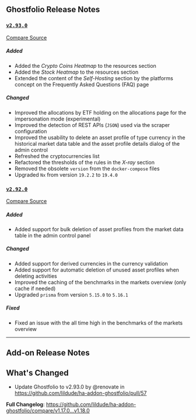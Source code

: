## Ghostfolio Release Notes

### [`v2.93.0`](https://togithub.com/ghostfolio/ghostfolio/blob/HEAD/CHANGELOG.md#2930---2024-07-07)

[Compare Source](https://togithub.com/ghostfolio/ghostfolio/compare/2.92.0...2.93.0)

##### Added

-   Added the *Crypto Coins Heatmap* to the resources section
-   Added the *Stock Heatmap* to the resources section
-   Extended the content of the *Self-Hosting* section by the platforms concept on the Frequently Asked Questions (FAQ) page

##### Changed

-   Improved the allocations by ETF holding on the allocations page for the impersonation mode (experimental)
-   Improved the detection of REST APIs (`JSON`) used via the scraper configuration
-   Improved the usability to delete an asset profile of type currency in the historical market data table and the asset profile details dialog of the admin control
-   Refreshed the cryptocurrencies list
-   Refactored the thresholds of the rules in the *X-ray* section
-   Removed the obsolete `version` from the `docker-compose` files
-   Upgraded `Nx` from version `19.2.2` to `19.4.0`

### [`v2.92.0`](https://togithub.com/ghostfolio/ghostfolio/blob/HEAD/CHANGELOG.md#2920---2024-06-30)

[Compare Source](https://togithub.com/ghostfolio/ghostfolio/compare/2.91.0...2.92.0)

##### Added

-   Added support for bulk deletion of asset profiles from the market data table in the admin control panel

##### Changed

-   Added support for derived currencies in the currency validation
-   Added support for automatic deletion of unused asset profiles when deleting activities
-   Improved the caching of the benchmarks in the markets overview (only cache if needed)
-   Upgraded `prisma` from version `5.15.0` to `5.16.1`

##### Fixed

-   Fixed an issue with the all time high in the benchmarks of the markets overview

---

## Add-on Release Notes




## What's Changed
* Update Ghostfolio to v2.93.0 by @renovate in https://github.com/lildude/ha-addon-ghostfolio/pull/57


**Full Changelog**: https://github.com/lildude/ha-addon-ghostfolio/compare/v1.17.0...v1.18.0
